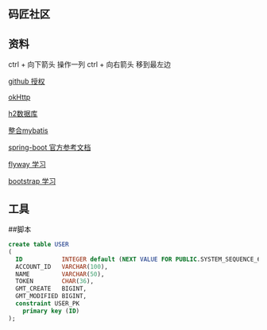 ## 码匠社区
## 资料 
ctrl + 向下箭头 操作一列
ctrl + 向右箭头 移到最左边

[github 授权](https://developer.github.com/apps/building-oauth-apps/creating-an-oauth-app/)

[okHttp](https://square.github.io/okhttp/)

[h2数据库](http://www.h2database.com/html/quickstart.html)

[整合mybatis](http://www.mybatis.org/spring-boot-starter/mybatis-spring-boot-autoconfigure/)

[spring-boot 官方参考文档](https://docs.spring.io/spring-boot/docs/2.0.0.RC1/reference/htmlsingle/)

[flyway 学习](https://flywaydb.org/getstarted/firststeps/maven)

[bootstrap 学习](https://v3.bootcss.com/css/)
## 工具

##脚本
```sql
create table USER
(
  ID           INTEGER default (NEXT VALUE FOR PUBLIC.SYSTEM_SEQUENCE_6D79921B_F10F_49D5_BE70_5AFA355BD1F4) auto_increment,
  ACCOUNT_ID   VARCHAR(100),
  NAME         VARCHAR(50),
  TOKEN        CHAR(36),
  GMT_CREATE   BIGINT,
  GMT_MODIFIED BIGINT,
  constraint USER_PK
    primary key (ID)
);
```